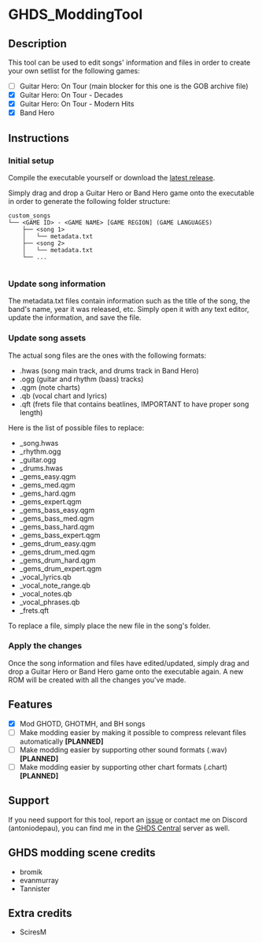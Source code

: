 # GHDS_ModdingTool

## Description
This tool can be used to edit songs' information and files in order to create your own setlist for the following games:
- [ ] Guitar Hero: On Tour (main blocker for this one is the GOB archive file)
- [x] Guitar Hero: On Tour - Decades
- [x] Guitar Hero: On Tour - Modern Hits
- [x] Band Hero

## Instructions
### Initial setup
Compile the executable yourself or download the [latest release](https://github.com/AntonioDePau/GHDS_MOddingTool/releases).

Simply drag and drop a Guitar Hero or Band Hero game onto the executable in order to generate the following folder structure:
```
custom_songs
└── <GAME ID> - <GAME NAME> [GAME REGION] (GAME LANGUAGES)
    ├── <song 1>
    │   └── metadata.txt
    ├── <song 2>
    │   └── metadata.txt
    └── ...
    
```

### Update song information
The metadata.txt files contain information such as the title of the song, the band's name, year it was released, etc.
Simply open it with any text editor, update the information, and save the file.

### Update song assets
The actual song files are the ones with the following formats:
- .hwas (song main track, and drums track in Band Hero)
- .ogg (guitar and rhythm (bass) tracks)
- .qgm (note charts)
- .qb (vocal chart and lyrics)
- .qft (frets file that contains beatlines, IMPORTANT to have proper song length)

Here is the list of possible files to replace:
- _song.hwas
- _rhythm.ogg
- _guitar.ogg
- _drums.hwas
- _gems_easy.qgm
- _gems_med.qgm
- _gems_hard.qgm
- _gems_expert.qgm
- _gems_bass_easy.qgm
- _gems_bass_med.qgm
- _gems_bass_hard.qgm
- _gems_bass_expert.qgm
- _gems_drum_easy.qgm
- _gems_drum_med.qgm
- _gems_drum_hard.qgm
- _gems_drum_expert.qgm
- _vocal_lyrics.qb
- _vocal_note_range.qb
- _vocal_notes.qb
- _vocal_phrases.qb
- _frets.qft

To replace a file, simply place the new file in the song's folder.

### Apply the changes
Once the song information and files have edited/updated, simply drag and drop a Guitar Hero or Band Hero game onto the executable again.
A new ROM will be created with all the changes you've made.

## Features
- [x] Mod GHOTD, GHOTMH, and BH songs
- [ ] Make modding easier by making it possible to compress relevant files automatically **[PLANNED]**
- [ ] Make modding easier by supporting other sound formats (.wav) **[PLANNED]**
- [ ] Make modding easier by supporting other chart formats (.chart) **[PLANNED]**

## Support
If you need support for this tool, report an [issue](https://github.com/AntonioDePau/GHDS_MOddingTool/issues/new)
or contact me on Discord (antoniodepau), you can find me in the [GHDS Central](https://discord.gg/j83bQUh6) server as well.

## GHDS modding scene credits
- bromik
- evanmurray
- Tannister

## Extra credits
- SciresM